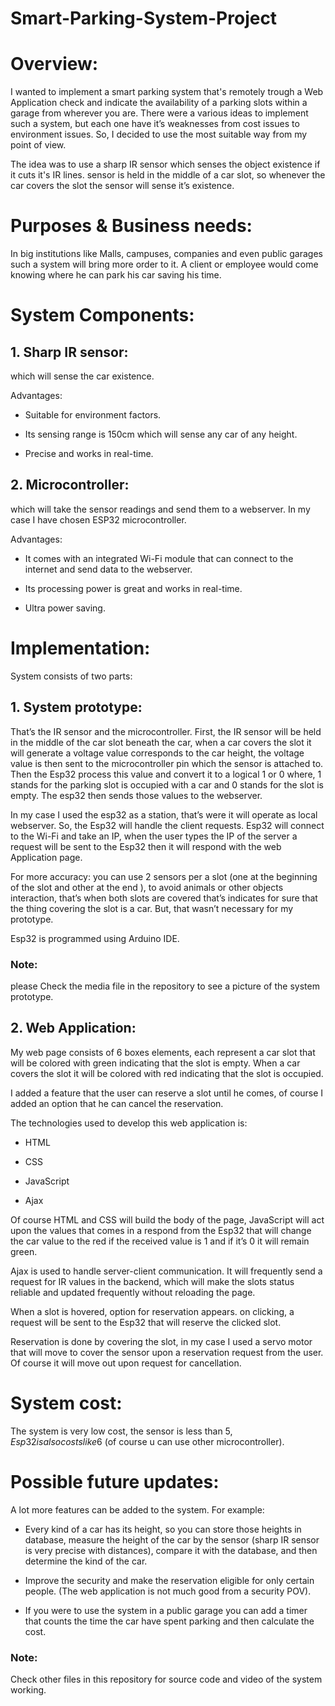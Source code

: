 # Smart-Parking-System-Project

# Overview:

I wanted to implement a smart parking system that's remotely trough a Web Application check and indicate the availability of a parking slots within a garage from wherever you are. There were a various ideas to implement such a system, but each one have it’s weaknesses from cost issues to environment issues. So, I decided to use the most suitable way from my point of view.

The idea was to use a sharp IR sensor which senses the object existence if it cuts it's IR lines. sensor is held in the middle of a car slot, so whenever the car covers the slot the sensor will sense it’s existence.



# Purposes & Business needs:

In big institutions like Malls, campuses, companies and even public garages such a system will bring more order to it. A client or employee would come knowing where he can park his car saving his time.


# System Components:

## 1. Sharp IR sensor:
 
which will sense the car existence.

Advantages: 

-	Suitable for environment factors.

-	Its sensing range is 150cm which will sense any car of any height.

-	Precise and works in real-time.



## 2. Microcontroller: 

which will take the sensor readings and send them to a webserver. In my case I have chosen ESP32 microcontroller.

Advantages:

-	It comes with an integrated Wi-Fi module that can connect to the internet and send data to the webserver.

-	Its processing power is great and works in real-time.

-	Ultra power saving.




# Implementation: 

System consists of two parts:

## 1. System prototype: 

That’s the IR sensor and the microcontroller. First, the IR sensor will be held in the middle of the car slot beneath the car, when a car covers the slot it will generate a voltage value corresponds to the car height, the voltage value is then sent to the microcontroller pin which the sensor is attached to.
Then the Esp32 process this value and convert it to a logical 1 or 0 where, 1 stands for the parking slot is occupied with a car and 0 stands for the slot is empty. The esp32 then sends those values to the webserver. 

In my case I used the esp32 as a station, that’s were it will operate as local webserver. So, the Esp32 will handle the client requests. Esp32 will  connect to the Wi-Fi and take an IP, when the user types the IP of the server a request will be sent to the Esp32 then it will respond with the web Application page.

For more accuracy: you can use 2 sensors per a slot (one at the beginning of the slot and other at the end ), to avoid animals or other objects interaction, that’s when both slots are covered that’s indicates for sure that the thing covering the slot is a car. But, that wasn’t necessary for my prototype.

Esp32 is programmed using Arduino IDE.

### Note:
 please Check the media file in the repository to see a picture of the system prototype.

## 2. Web Application:
 
My web page consists of 6 boxes elements, each represent a car slot that will be colored with green indicating that the slot is empty. When a car covers the slot it will be colored with red indicating that the slot is occupied.

I added a feature that the user can reserve a slot until he comes, of course I added an option that he can cancel the reservation.

The technologies used to develop this web application is:

-	HTML

-	CSS

-	JavaScript

-	Ajax 

Of course HTML and CSS will build the body of the page, JavaScript will act upon the values that comes in a respond from the Esp32 that will change the car value to the red if the received value is 1 and if it’s 0 it will remain green.

Ajax is used to handle server-client communication. It will frequently send a request for IR values in the backend, which will make the slots status reliable and  updated frequently without reloading the page.

When a slot is hovered, option for reservation appears. on clicking, a request will be sent to the Esp32 that will reserve the clicked slot.

Reservation is done by covering the slot, in my case I used a servo motor that will move to cover the sensor upon a reservation request from the user. Of course it will move out upon request for cancellation.


# System cost:

The system is very low cost, the sensor is less than 5$, Esp32 is also costs like 6$ (of course u can use other microcontroller).


# Possible future updates: 

A lot more features can be added to the system. For example:

-	Every kind of a car has its height, so you can store those heights in database, measure the height of the car by the sensor (sharp IR sensor is very precise with distances), compare it with the database, and then determine the kind of the car.

-	Improve the security and make the reservation eligible for only certain people. (The web application is not much good from a security POV).

-	If you were to use the system in a public garage you can add a timer that counts the time the car have spent parking and then calculate the cost.


### Note:
Check other files in this repository for source code and video of the system working.

